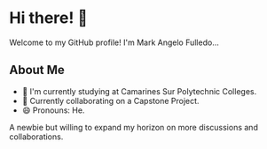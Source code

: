 # Hi there! 👋

Welcome to my GitHub profile! I'm Mark Angelo Fulledo...

## About Me

- 🏫 I'm currently studying at Camarines Sur Polytechnic Colleges.
- 👯 Currently collaborating on a Capstone Project.
- 😄 Pronouns: He.

A newbie but willing to expand my horizon on more discussions and collaborations.
